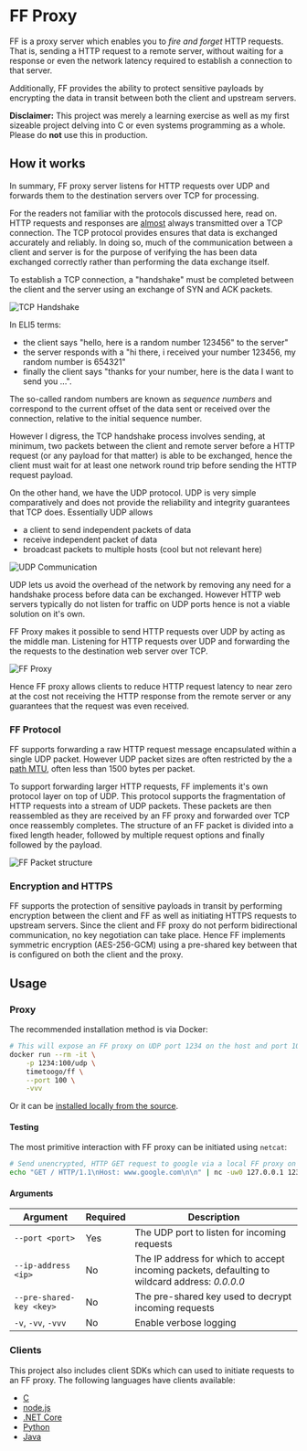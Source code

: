 # FF Proxy

FF is a proxy server which enables you to _fire and forget_ HTTP requests.
That is, sending a HTTP request to a remote server, without waiting for a response or even the network latency required to establish a connection to that server.

Additionally, FF provides the ability to protect sensitive payloads by encrypting the data in transit between both the client and upstream servers.

**Disclaimer:**
This project was merely a learning exercise as well as my first sizeable project delving into C or even systems programming as a whole. Please do **not** use this in production.

## How it works

In summary, FF proxy server listens for HTTP requests over UDP and forwards them to the destination servers over TCP for processing.

For the readers not familiar with the protocols discussed here, read on.
HTTP requests and responses are [almost](https://en.wikipedia.org/wiki/HTTP/3) always transmitted over a TCP connection. The TCP protocol provides ensures that data is exchanged accurately and reliably. In doing so, much of the communication between a client and server is for the purpose of verifying the has been data exchanged correctly rather than performing the data exchange itself.

To establish a TCP connection, a "handshake" must be completed between the client and the server using an exchange of SYN and ACK packets.

![TCP Handshake](https://www.lucidchart.com/publicSegments/view/ed4a8546-97b4-4d09-8c7d-6da5130648b1/image.png)

In ELI5 terms:

- the client says "hello, here is a random number 123456" to the server"
- the server responds with a "hi there, i received your number 123456, my random number is 654321"
- finally the client says "thanks for your number, here is the data I want to send you ...".

The so-called random numbers are known as _sequence numbers_ and correspond to the current offset of the data sent or received over the connection, relative to the initial sequence number.

However I digress, the TCP handshake process involves sending, at minimum, two packets between the client and remote server before a HTTP request (or any payload for that matter) is able to be exchanged, hence the client must wait for at least one network round trip before sending the HTTP request payload.

On the other hand, we have the UDP protocol. UDP is very simple comparatively and does not provide the reliability and integrity guarantees that TCP does. Essentially UDP allows

- a client to send independent packets of data
- receive independent packet of data
- broadcast packets to multiple hosts (cool but not relevant here)

![UDP Communication](https://www.lucidchart.com/publicSegments/view/05fbc518-1dba-4df5-8a45-70affb1c106f/image.png)

UDP lets us avoid the overhead of the network by removing any need for a handshake process before data can be exchanged. However HTTP web servers typically do not listen for traffic on UDP ports hence is not a viable solution on it's own.

FF Proxy makes it possible to send HTTP requests over UDP by acting as the middle man. Listening for HTTP requests over UDP and forwarding the the requests to the destination web server over TCP.

![FF Proxy](https://www.lucidchart.com/publicSegments/view/1a17a71b-13fd-467d-8380-ccc6d0622514/image.png)

Hence FF proxy allows clients to reduce HTTP request latency to near zero at the cost not receiving the HTTP response from the remote server or any guarantees that the request was even received.

### FF Protocol

FF supports forwarding a raw HTTP request message encapsulated within a single UDP packet. However UDP packet sizes are often restricted by the a [path MTU](https://en.wikipedia.org/wiki/Path_MTU_Discovery), often less than 1500 bytes per packet.

To support forwarding larger HTTP requests, FF implements it's own protocol layer on top of UDP.
This protocol supports the fragmentation of HTTP requests into a stream of UDP packets. These packets are then reassembled as they are received by an FF proxy and forwarded over TCP once reassembly completes.
The structure of an FF packet is divided into a fixed length header, followed by multiple request options and finally followed by the payload.

![FF Packet structure](https://www.lucidchart.com/publicSegments/view/7fd9c439-c776-4f96-bca9-d99f1a80eef9/image.png)

### Encryption and HTTPS

FF supports the protection of sensitive payloads in transit by performing encryption between the client and FF as well as initiating HTTPS requests to upstream servers. Since the client and FF proxy do not perform bidirectional communication, no key negotiation can take place. Hence FF implements symmetric encryption (AES-256-GCM) using a pre-shared key between that is configured on both the client and the proxy.

## Usage

### Proxy

The recommended installation method is via Docker:

```bash
# This will expose an FF proxy on UDP port 1234 on the host and port 100 in the container
docker run --rm -it \
    -p 1234:100/udp \
    timetoogo/ff \
    --port 100 \
    -vvv
```

Or it can be [installed locally from the source](/docs/installing-from-source.md).

#### Testing

The most primitive interaction with FF proxy can be initiated using `netcat`:

```bash
# Send unencrypted, HTTP GET request to google via a local FF proxy on port 1234
echo "GET / HTTP/1.1\nHost: www.google.com\n\n" | nc -uw0 127.0.0.1 1234
```

#### Arguments

| Argument                 | Required | Description                                                                                    |
| ------------------------ | -------- | ---------------------------------------------------------------------------------------------- |
| `--port <port>`          | Yes      | The UDP port to listen for incoming requests                                                   |
| `--ip-address <ip>`      | No       | The IP address for which to accept incoming packets, defaulting to wildcard address: _0.0.0.0_ |
| `--pre-shared-key <key>` | No       | The pre-shared key used to decrypt incoming requests                                           |
| `-v`, `-vv`, `-vvv`      | No       | Enable verbose logging                                                                         |

### Clients

This project also includes client SDKs which can used to initiate requests to an FF proxy.
The following languages have clients available:

- [C](./client/c/)
- [node.js](./client/node/)
- [.NET Core](./client/dotnet/)
- [Python](./client/python/)
- [Java](./client/java/)
